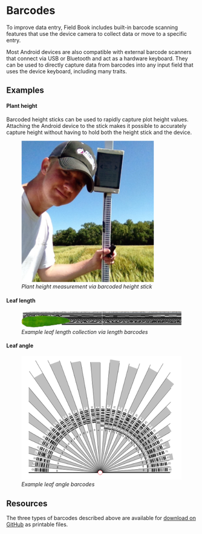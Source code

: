 <link rel="stylesheet" type="text/css" href="_styles/styles.css">

# Barcodes

To improve data entry, Field Book includes built-in barcode scanning features that use the device camera to collect data or move to a specific entry.

Most Android devices are also compatible with external barcode scanners that connect via USB or Bluetooth and act as a hardware keyboard.
They can be used to directly capture data from barcodes into any input field that uses the device keyboard, including many traits.

## Examples

#### Plant height

Barcoded height sticks can be used to rapidly capture plot height values.
Attaching the Android device to the stick makes it possible to accurately capture height without having to hold both the height stick and the device.

<figure class="image">
  <img class="screenshot" src="_static/images/barcodes/barcodes_plant_height.png" width="350px"> 
  <figcaption class="screenshot-caption"><i>Plant height measurement via barcoded height stick</i></figcaption> 
</figure>

#### Leaf length

<figure class="image">
  <img class="screenshot" src="_static/images/barcodes/barcodes_leaf_length.png" width="900px"> 
  <figcaption class="screenshot-caption"><i>Example leaf length collection via length barcodes</i></figcaption> 
</figure>

#### Leaf angle

<figure class="image">
  <img class="screenshot" src="_static/images/barcodes/barcodes_leaf_angle.png" width="600px"> 
  <figcaption class="screenshot-caption"><i>Example leaf angle barcodes</i></figcaption> 
</figure>

## Resources

The three types of barcodes described above are available for [download on GitHub](https://github.com/FieldPheno/resources/tree/main/barcodes) as printable files.